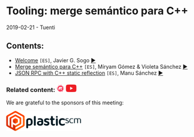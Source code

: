 # Tooling: merge semántico para C++
2019-02-21 - Tuenti

## Contents:
- [Welcome](welcome.pdf) `[ES]`, Javier G. Sogo [&#x25b6;](https://youtu.be/Fc4mAI5cDUQ)
- [Merge semántico para C++](https://www.slideshare.net/MryamGmezSanMartn/c-meetup-madrid) `[ES]`, Míryam Gómez & Violeta Sánchez [&#x25b6;](https://youtu.be/)
- [JSON RPC with C++ static reflection](json_rpc.pdf) `[ES]`, Manu Sánchez [&#x25b6;](https://youtu.be/)

### Related content: [<img src="../assets/brand-logos/meetup.svg" alt="meetup" height="20"/>](https://www.meetup.com/es-ES/Madrid-C-Cpp/events/259071893/) [<img src="../assets/brand-logos/youtube.svg" alt="youtube" height="20"/>](https://youtu.be/Fc4mAI5cDUQ)

We are grateful to the sponsors of this meeting:  

[<img src="../assets/sponsor-logos/plastic_scm.png" alt="PlasticSCM" width="200"/>](https://www.plasticscm.com/)
